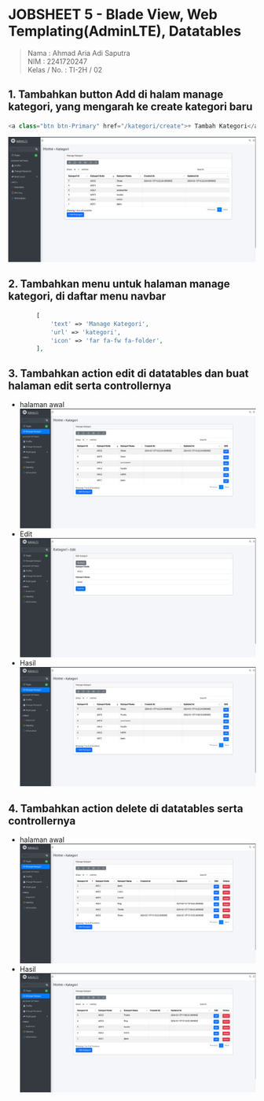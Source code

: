 # JOBSHEET 5 - Blade View, Web Templating(AdminLTE), Datatables

> Nama : Ahmad Aria Adi Saputra <br>
> NIM : 2241720247 <br>
> Kelas / No. : TI-2H / 02

## 1. Tambahkan button Add di halam manage kategori, yang mengarah ke create kategori baru

```php
<a class="btn btn-Primary" href="/kategori/create">+ Tambah Kategori</a>
```

![alt text](image.png)

## 2. Tambahkan menu untuk halaman manage kategori, di daftar menu navbar

```php
        [
            'text' => 'Manage Kategori',
            'url' => 'kategori',
            'icon' => 'far fa-fw fa-folder',
        ],
```

## 3. Tambahkan action edit di datatables dan buat halaman edit serta controllernya

-   halaman awal<br>
    ![alt text](image-1.png)<br>
-   Edit
    ![alt text](image-2.png)<br>
-   Hasil
    ![alt text](image-3.png)<br>

## 4. Tambahkan action delete di datatables serta controllernya

-   halaman awal<br>
    ![alt text](image-4.png)
-   Hasil <br>
    ![alt text](image-5.png)

